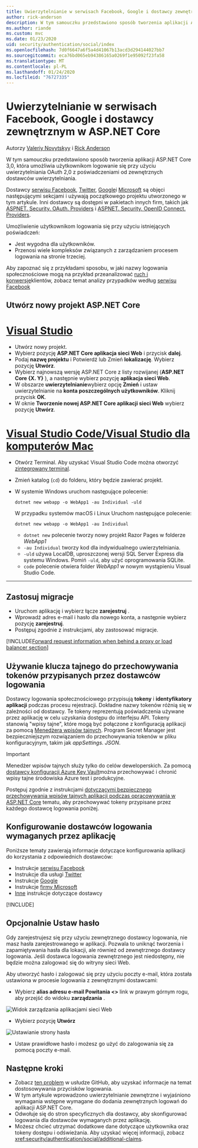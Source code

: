 ```yaml
---
title: Uwierzytelnianie w serwisach Facebook, Google i dostawcy zewnętrznym w ASP.NET Core
author: rick-anderson
description: W tym samouczku przedstawiono sposób tworzenia aplikacji ASP.NET Core przy użyciu protokołu OAuth 2,0 z zewnętrznymi dostawcami uwierzytelniania.
ms.author: riande
ms.custom: mvc
ms.date: 01/23/2020
uid: security/authentication/social/index
ms.openlocfilehash: 7d0f6647a6f5a4d41067b13acd3d294144027bb7
ms.sourcegitcommit: eca76bd065eb94386165a0269f1e95092f23fa58
ms.translationtype: MT
ms.contentlocale: pl-PL
ms.lasthandoff: 01/24/2020
ms.locfileid: "76727335"
---
```

# <a name="facebook-google-and-external-provider-authentication-in-aspnet-core"></a>Uwierzytelnianie w serwisach Facebook, Google i dostawcy zewnętrznym w ASP.NET Core

Autorzy [Valeriy Novytskyy](https://github.com/01binary) i [Rick Anderson](https://twitter.com/RickAndMSFT)

W tym samouczku przedstawiono sposób tworzenia aplikacji ASP.NET Core 3,0, która umożliwia użytkownikom logowanie się przy użyciu uwierzytelniania OAuth 2,0 z poświadczeniami od zewnętrznych dostawców uwierzytelniania.

Dostawcy [serwisu Facebook](xref:security/authentication/facebook-logins), [Twitter](xref:security/authentication/twitter-logins), [Google](xref:security/authentication/google-logins)i [Microsoft](xref:security/authentication/microsoft-logins) są objęci następującymi sekcjami i używają początkowego projektu utworzonego w tym artykule. Inni dostawcy są dostępni w pakietach innych firm, takich jak [ASPNET. Security. OAuth. Providers](https://github.com/aspnet-contrib/AspNet.Security.OAuth.Providers) i [ASPNET. Security. OpenID Connect. Providers](https://github.com/aspnet-contrib/AspNet.Security.OpenId.Providers).

Umożliwienie użytkownikom logowania się przy użyciu istniejących poświadczeń:

* Jest wygodna dla użytkowników.
* Przenosi wiele kompleksów związanych z zarządzaniem procesem logowania na stronie trzeciej.

Aby zapoznać się z przykładami sposobu, w jaki nazwy logowania społecznościowe mogą na przykład przeanalizować [ruch i konwersje](https://dev.twitter.com/resources/case-studies)klientów, zobacz temat analizy przypadków według [serwisu Facebook](https://www.facebook.com/unsupportedbrowser)

## <a name="create-a-new-aspnet-core-project"></a>Utwórz nowy projekt ASP.NET Core

# <a name="visual-studiotabvisual-studio"></a>[Visual Studio](#tab/visual-studio)

* Utwórz nowy projekt.
* Wybierz pozycję **ASP.NET Core aplikacja sieci Web** i przycisk **dalej**.
* Podaj **nazwę projektu** i Potwierdź lub Zmień **lokalizację**. Wybierz pozycję **Utwórz**.
* Wybierz najnowszą wersję ASP.NET Core z listy rozwijanej (**ASP.NET Core {X. Y}** ), a następnie wybierz pozycję **aplikacja sieci Web**.
* W obszarze **uwierzytelnianie**wybierz opcję **Zmień** i ustaw uwierzytelnianie na **konta poszczególnych użytkowników**. Kliknij przycisk **OK**.
* W oknie **Tworzenie nowej ASP.NET Core aplikacji sieci Web** wybierz pozycję **Utwórz**.

# <a name="visual-studio-code--visual-studio-for-mactabvisual-studio-codevisual-studio-mac"></a>[Visual Studio Code/Visual Studio dla komputerów Mac](#tab/visual-studio-code+visual-studio-mac)

* Otwórz Terminal.  Aby uzyskać Visual Studio Code można otworzyć [zintegrowany terminal](https://code.visualstudio.com/docs/editor/integrated-terminal).

* Zmień katalog (`cd`) do folderu, który będzie zawierać projekt.

* W systemie Windows uruchom następujące polecenie:

  ```dotnetcli
  dotnet new webapp -o WebApp1 -au Individual -uld
  ```

  W przypadku systemów macOS i Linux Uruchom następujące polecenie:

  ```dotnetcli
  dotnet new webapp -o WebApp1 -au Individual
  ```

  * `dotnet new` polecenie tworzy nowy projekt Razor Pages w folderze *WebApp1*
  * `-au Individual` tworzy kod dla indywidualnego uwierzytelniania.
  * `-uld` używa LocalDB, uproszczonej wersji SQL Server Express dla systemu Windows. Pomiń `-uld`, aby użyć oprogramowania SQLite.
  * `code` polecenie otwiera folder *WebApp1* w nowym wystąpieniu Visual Studio Code.

---

## <a name="apply-migrations"></a>Zastosuj migracje

* Uruchom aplikację i wybierz łącze **zarejestruj** .
* Wprowadź adres e-mail i hasło dla nowego konta, a następnie wybierz pozycję **zarejestruj**.
* Postępuj zgodnie z instrukcjami, aby zastosować migracje.

[!INCLUDE[Forward request information when behind a proxy or load balancer section](includes/forwarded-headers-middleware.md)]

## <a name="use-secretmanager-to-store-tokens-assigned-by-login-providers"></a>Używanie klucza tajnego do przechowywania tokenów przypisanych przez dostawców logowania

Dostawcy logowania społecznościowego przypisują **tokeny** i **identyfikatory aplikacji** podczas procesu rejestracji. Dokładne nazwy tokenów różnią się w zależności od dostawcy. Te tokeny reprezentują poświadczenia używane przez aplikację w celu uzyskania dostępu do interfejsu API. Tokeny stanowią "wpisy tajne", które mogą być połączone z konfiguracją aplikacji za pomocą [Menedżera wpisów tajnych](xref:security/app-secrets#secret-manager). Program Secret Manager jest bezpieczniejszym rozwiązaniem do przechowywania tokenów w pliku konfiguracyjnym, takim jak *appSettings. JSON*.

> [!IMPORTANT]
> Menedżer wpisów tajnych służy tylko do celów deweloperskich. Za pomocą [dostawcy konfiguracji Azure Key Vault](xref:security/key-vault-configuration)można przechowywać i chronić wpisy tajne środowiska Azure test i produkcyjne.

Postępuj zgodnie z instrukcjami [dotyczącymi bezpiecznego przechowywania wpisów tajnych aplikacji podczas opracowywania w ASP.NET Core](xref:security/app-secrets) tematu, aby przechowywać tokeny przypisane przez każdego dostawcę logowania poniżej.

## <a name="setup-login-providers-required-by-your-application"></a>Konfigurowanie dostawców logowania wymaganych przez aplikację

Poniższe tematy zawierają informacje dotyczące konfigurowania aplikacji do korzystania z odpowiednich dostawców:

* Instrukcje [serwisu Facebook](xref:security/authentication/facebook-logins)
* Instrukcje dla usługi [Twitter](xref:security/authentication/twitter-logins)
* Instrukcje [Google](xref:security/authentication/google-logins)
* Instrukcje [firmy Microsoft](xref:security/authentication/microsoft-logins)
* [Inne](xref:security/authentication/otherlogins) instrukcje dotyczące dostawcy

[!INCLUDE[](includes/chain-auth-providers.md)]

## <a name="optionally-set-password"></a>Opcjonalnie Ustaw hasło

Gdy zarejestrujesz się przy użyciu zewnętrznego dostawcy logowania, nie masz hasła zarejestrowanego w aplikacji. Pozwala to uniknąć tworzenia i zapamiętywania hasła dla lokacji, ale również od zewnętrznego dostawcy logowania. Jeśli dostawca logowania zewnętrznego jest niedostępny, nie będzie można zalogować się do witryny sieci Web.

Aby utworzyć hasło i zalogować się przy użyciu poczty e-mail, która została ustawiona w procesie logowania z zewnętrznymi dostawcami:

* Wybierz **alias adresu e-mail Powitania &lt;&gt;** link w prawym górnym rogu, aby przejść do widoku **zarządzania** .

![Widok zarządzania aplikacjami sieci Web](index/_static/pass1a.png)

* Wybierz pozycję **Utwórz**

![Ustawianie strony hasła](index/_static/pass2a.png)

* Ustaw prawidłowe hasło i możesz go użyć do zalogowania się za pomocą poczty e-mail.

## <a name="next-steps"></a>Następne kroki

* Zobacz [ten problem](https://github.com/aspnet/AspNetCore.Docs/issues/10563) w usłudze GitHub, aby uzyskać informacje na temat dostosowywania przycisków logowania.
* W tym artykule wprowadzono uwierzytelnianie zewnętrzne i wyjaśniono wymagania wstępne wymagane do dodania zewnętrznych logowań do aplikacji ASP.NET Core.
* Odwołuje się do stron specyficznych dla dostawcy, aby skonfigurować logowania dla dostawców wymaganych przez aplikację.
* Możesz chcieć utrzymać dodatkowe dane dotyczące użytkownika oraz tokeny dostępu i odświeżania. Aby uzyskać więcej informacji, zobacz <xref:security/authentication/social/additional-claims>.
